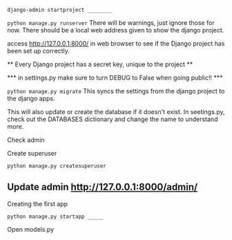 ```django-admin startproject ________```

```python manage.py runserver```
There will be warnings, just ignore those for now. There should be a local web address given to show the django project.

access http://127.0.0.1:8000/ in web browser to see if the Django project has been set up correctly.

** Every Django project has a secret key, unique to the project **

*** in settings.py make sure to turn DEBUG to False when going public!! ***

```python manage.py migrate```
This syncs the settings from the django project to the django apps. 

This will also update or create the database if it doesn't exist. In seetings.py, check out the DATABASES dictionary and change the name to understand more.


Check admin

Create superuser

```python manage.py createsuperuser```

Update admin
http://127.0.0.1:8000/admin/
---

Creating the first app

```python manage.py startapp _____```


Open models.py

